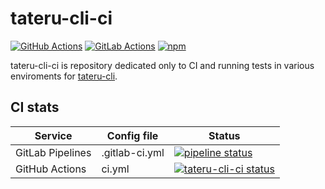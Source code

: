 # tateru-cli-ci

[![GitHub Actions](https://img.shields.io/badge/CI-GitHub%20Actions-blue.svg?logo=github)](https://github.com/danielsitek/tateru-cli-ci/actions)
[![GitLab Actions](https://img.shields.io/badge/CI-GitLab%20Pipelines-blue.svg?logo=gitlab)](https://gitlab.com/danielsitek/tateru-cli-ci/pipelines)
[![npm](https://img.shields.io/npm/v/tateru-cli)](https://www.npmjs.com/package/tateru-cli)

tateru-cli-ci is repository dedicated only to CI and running tests in various enviroments for [tateru-cli](https://www.npmjs.com/package/tateru-cli).

## CI stats

| Service          | Config file    | Status                                                                                                                                                                                                      |
| ---------------- | -------------- | ----------------------------------------------------------------------------------------------------------------------------------------------------------------------------------------------------------- |
| GitLab Pipelines | .gitlab-ci.yml | [![pipeline status](https://gitlab.com/danielsitek/tateru-cli-ci/badges/master/pipeline.svg)](https://github.com/danielsitek/tateru-cli-ci/blob/master/.gitlab-ci.yml)                                      |
| GitHub Actions   | ci.yml         | [![tateru-cli-ci status](https://github.com/danielsitek/tateru-cli-ci/actions/workflows/ci.yml/badge.svg?branch=master)](https://github.com/danielsitek/tateru-cli-ci/blob/master/.github/workflows/ci.yml) |

